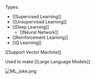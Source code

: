 Types:

* [[Supervised Learning]]
* [[Unsupervised Learning]]
* [[Deep Learning]]
  * [[Neural Network]]
* [[Reinforcement Learning]]
* [[Q Learning]]

[[Support Vector Machine]]

Used to make [[Large Language Models]]

![ML_joke.png](ml_joke.png)
